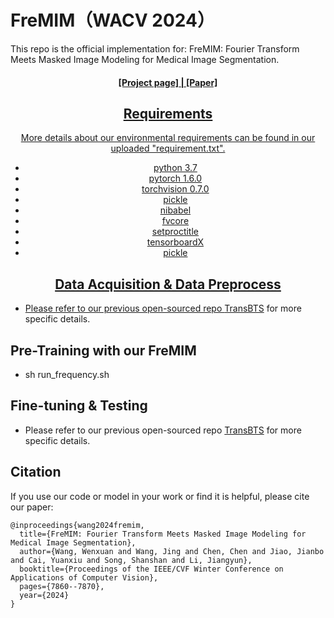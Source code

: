 # FreMIM（WACV 2024）

This repo is the official implementation for: FreMIM: Fourier Transform Meets Masked Image Modeling for Medical Image Segmentation.

<h4 align="center"> <a href="https://rubics-xuan.github.io/FreMIM/" align="center"> [Project page] | </a> <a href="https://arxiv.org/abs/2304.10864" align="center"> [Paper] </h4> 
  
## Requirements
More details about our environmental requirements can be found in our uploaded "requirement.txt".
- python 3.7
- pytorch 1.6.0
- torchvision 0.7.0
- pickle
- nibabel
- fvcore
- setproctitle
- tensorboardX
- pickle

## Data Acquisition & Data Preprocess
- Please refer to our previous open-sourced repo [TransBTS](https://github.com/Rubics-Xuan/TransBTS) for more specific details.

## Pre-Training with our FreMIM
- sh run_frequency.sh

## Fine-tuning & Testing
- Please refer to our previous open-sourced repo [TransBTS](https://github.com/Rubics-Xuan/TransBTS) for more specific details.

## Citation
If you use our code or model in your work or find it is helpful, please cite our paper:

```
@inproceedings{wang2024fremim,
  title={FreMIM: Fourier Transform Meets Masked Image Modeling for Medical Image Segmentation},
  author={Wang, Wenxuan and Wang, Jing and Chen, Chen and Jiao, Jianbo and Cai, Yuanxiu and Song, Shanshan and Li, Jiangyun},
  booktitle={Proceedings of the IEEE/CVF Winter Conference on Applications of Computer Vision},
  pages={7860--7870},
  year={2024}
}
```
